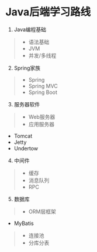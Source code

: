 Java后端学习路线
============
1. Java编程基础
 >* 语法基础
 >* JVM
 >* 并发/多线程
2. Spring家族
 >* Spring
 >* Spring MVC
 >* Spring Boot
3. 服务器软件
 >* Web服务器
 >* 应用服务器
   * Tomcat
   * Jetty
   * Undertow
4. 中间件
 >* 缓存
 >* 消息队列
 >* RPC
5. 数据库
 >* ORM层框架
   * MyBatis
 >* 连接池
 >* 分库分表
